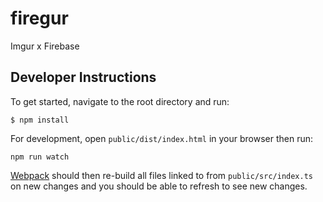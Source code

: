 # firegur
Imgur x Firebase

## Developer Instructions
To get started, navigate to the root directory and run:

```shell
$ npm install
```

For development, open `public/dist/index.html` in your browser then run:

```shell
npm run watch
```

[Webpack](https://webpack.js.org/guides/development/) should then re-build all files linked to from `public/src/index.ts` on new changes and you should be able to refresh to see new changes.